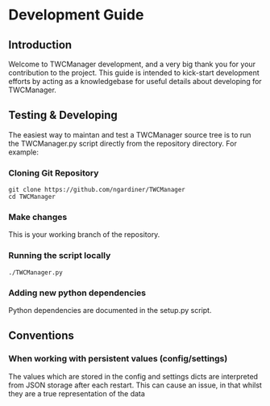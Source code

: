 # Development Guide

## Introduction

Welcome to TWCManager development, and a very big thank you for your contribution to the project. This guide is intended to kick-start development efforts by acting as a knowledgebase for useful details about developing for TWCManager.

## Testing & Developing

The easiest way to maintan and test a TWCManager source tree is to run the TWCManager.py script directly from the repository directory. For example:

### Cloning Git Repository

```
git clone https://github.com/ngardiner/TWCManager
cd TWCManager
```

### Make changes

This is your working branch of the repository.

### Running the script locally

```
./TWCManager.py
```

### Adding new python dependencies

Python dependencies are documented in the setup.py script.

## Conventions

### When working with persistent values (config/settings)

The values which are stored in the config and settings dicts are interpreted from JSON storage after each restart. This can cause an issue, in that whilst they are a true representation of the data 
